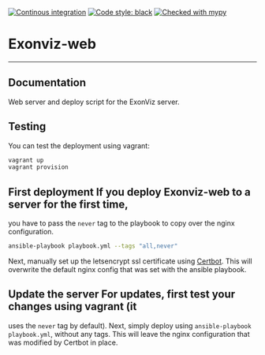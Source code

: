 [![Continous integration](https://github.com/Redmar-van-den-Berg/exonviz-web/actions/workflows/ci.yml/badge.svg)](https://github.com/Redmar-van-den-Berg/exonviz-web/actions/workflows/ci.yml)
[![Code style: black](https://img.shields.io/badge/code%20style-black-000000.svg)](https://github.com/psf/black)
[![Checked with mypy](http://www.mypy-lang.org/static/mypy_badge.svg)](http://mypy-lang.org/)

# Exonviz-web

------------------------------------------------------------------------
## Documentation
Web server and deploy script for the ExonViz server.

## Testing
You can test the deployment using vagrant:
```bash
vagrant up
vagrant provision
```

## First deployment If you deploy Exonviz-web to a server for the first time,
you have to pass the `never` tag to the playbook to copy over the nginx
configuration.
```bash
ansible-playbook playbook.yml --tags "all,never"
```

Next, manually set up the letsencrypt ssl certificate using
[Certbot](https://certbot.eff.org/instructions?ws=nginx&os=debianbuster). This
will overwrite the default nginx config that was set with the ansible playbook.

## Update the server For updates, first test your changes using vagrant (it
uses the `never` tag by default). Next, simply deploy using `ansible-playbook
playbook.yml`, without any tags. This will leave the nginx configuration that
was modified by Certbot in place.
